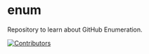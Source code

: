 # enum
Repository to learn about GitHub Enumeration.
























































[![Contributors](https://img.shields.io/badge/Contributors-3-brightgreen)](https://github.com/EurydiceCorp/enum/graphs/contributors)
